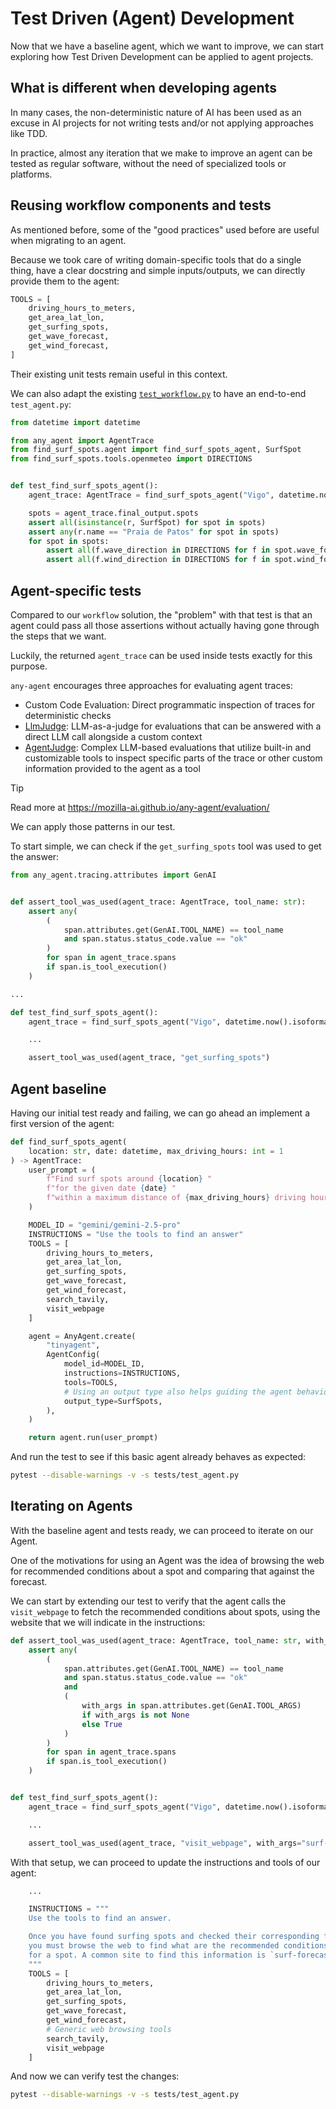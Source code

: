 # Test Driven (Agent) Development

Now that we have a baseline agent, which we want to improve, we can start exploring how
Test Driven Development can be applied to agent projects.

## What is different when developing agents

In many cases, the non-deterministic nature of AI has been used as an excuse
in AI projects for not writing tests and/or not applying approaches like TDD.

In practice, almost any iteration that we make to improve an agent can be tested
as regular software, without the need of specialized tools or platforms.

## Reusing workflow components and tests

As mentioned before, some of the "good practices" used before are useful when
migrating to an agent.

Because we took care of writing domain-specific tools that do a single thing, have a clear
docstring and simple inputs/outputs, we can directly provide them to the agent:

```python
TOOLS = [
    driving_hours_to_meters,
    get_area_lat_lon,
    get_surfing_spots,
    get_wave_forecast,
    get_wind_forecast,
]
```
Their existing unit tests remain useful in this context.

We can also adapt the existing [`test_workflow.py`](../tests/test_workflow.py) to
have an end-to-end `test_agent.py`:

```python
from datetime import datetime

from any_agent import AgentTrace
from find_surf_spots.agent import find_surf_spots_agent, SurfSpot
from find_surf_spots.tools.openmeteo import DIRECTIONS


def test_find_surf_spots_agent():
    agent_trace: AgentTrace = find_surf_spots_agent("Vigo", datetime.now().isoformat())

    spots = agent_trace.final_output.spots
    assert all(isinstance(r, SurfSpot) for spot in spots)
    assert any(r.name == "Praia de Patos" for spot in spots)
    for spot in spots:
        assert all(f.wave_direction in DIRECTIONS for f in spot.wave_forecast)
        assert all(f.wind_direction in DIRECTIONS for f in spot.wind_forecast)
```

## Agent-specific tests

Compared to our `workflow` solution, the "problem" with that test is that
an agent could pass all those assertions without actually having gone
through the steps that we want.

Luckily, the returned `agent_trace` can be used inside tests exactly for this purpose.

`any-agent` encourages three approaches for evaluating agent traces:

- Custom Code Evaluation: Direct programmatic inspection of traces for deterministic checks
- [LlmJudge](https://mozilla-ai.github.io/any-agent/api/evaluation/#any_agent.evaluation.LlmJudge): LLM-as-a-judge for evaluations that can be answered with a direct LLM call alongside a custom context
- [AgentJudge](https://mozilla-ai.github.io/any-agent/api/evaluation/#any_agent.evaluation.AgentJudge): Complex LLM-based evaluations that utilize built-in and customizable tools to inspect specific parts of the trace or other custom information provided to the agent as a tool

> [!TIP]
> Read more at https://mozilla-ai.github.io/any-agent/evaluation/

We can apply those patterns in our test.

To start simple, we can check if the `get_surfing_spots` tool was used
to get the answer:

```python
from any_agent.tracing.attributes import GenAI


def assert_tool_was_used(agent_trace: AgentTrace, tool_name: str):
    assert any(
        (
            span.attributes.get(GenAI.TOOL_NAME) == tool_name
            and span.status.status_code.value == "ok"
        )
        for span in agent_trace.spans
        if span.is_tool_execution()
    )

...

def test_find_surf_spots_agent():
    agent_trace = find_surf_spots_agent("Vigo", datetime.now().isoformat())

    ...

    assert_tool_was_used(agent_trace, "get_surfing_spots")
```

## Agent baseline

Having our initial test ready and failing, we can go ahead an implement
a first version of the agent:

```python
def find_surf_spots_agent(
    location: str, date: datetime, max_driving_hours: int = 1
) -> AgentTrace:
    user_prompt = (
        f"Find surf spots around {location} "
        f"for the given date {date} "
        f"within a maximum distance of {max_driving_hours} driving hours."
    )

    MODEL_ID = "gemini/gemini-2.5-pro"
    INSTRUCTIONS = "Use the tools to find an answer"
    TOOLS = [
        driving_hours_to_meters,
        get_area_lat_lon,
        get_surfing_spots,
        get_wave_forecast,
        get_wind_forecast,
        search_tavily,
        visit_webpage
    ]

    agent = AnyAgent.create(
        "tinyagent",
        AgentConfig(
            model_id=MODEL_ID,
            instructions=INSTRUCTIONS,
            tools=TOOLS,
            # Using an output type also helps guiding the agent behavior
            output_type=SurfSpots,
        ),
    )

    return agent.run(user_prompt)
```

And run the test to see if this basic agent already behaves as expected:

```bash
pytest --disable-warnings -v -s tests/test_agent.py
```

## Iterating on Agents

With the baseline agent and tests ready, we can proceed to iterate on our Agent.

One of the motivations for using an Agent was the idea of browsing the web
for recommended conditions about a spot and comparing that against the forecast.

We can start by extending our test to verify that the agent calls the
`visit_webpage` to fetch the recommended conditions about spots, using the website that we will indicate in the instructions:

```python
def assert_tool_was_used(agent_trace: AgentTrace, tool_name: str, with_args: str = None):
    assert any(
        (
            span.attributes.get(GenAI.TOOL_NAME) == tool_name
            and span.status.status_code.value == "ok"
            and
            (
                with_args in span.attributes.get(GenAI.TOOL_ARGS)
                if with_args is not None
                else True
            )
        )
        for span in agent_trace.spans
        if span.is_tool_execution()
    )


def test_find_surf_spots_agent():
    agent_trace = find_surf_spots_agent("Vigo", datetime.now().isoformat())

    ...

    assert_tool_was_used(agent_trace, "visit_webpage", with_args="surf-forecast.com")
```

With that setup, we can proceed to update the instructions and tools of our agent:

```python
    ...

    INSTRUCTIONS = """
    Use the tools to find an answer.

    Once you have found surfing spots and checked their corresponding forecast,
    you must browse the web to find what are the recommended conditions
    for a spot. A common site to find this information is `surf-forecast.com`.
    """
    TOOLS = [
        driving_hours_to_meters,
        get_area_lat_lon,
        get_surfing_spots,
        get_wave_forecast,
        get_wind_forecast,
        # Generic web browsing tools
        search_tavily,
        visit_webpage
    ]
```

And now we can verify test the changes:

```bash
pytest --disable-warnings -v -s tests/test_agent.py
```
